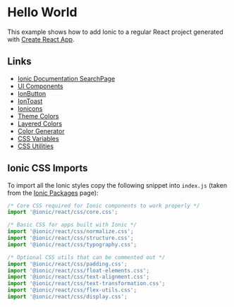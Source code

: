 # Hello World

This example shows how to add Ionic to a regular React project generated with [Create React App](https://create-react-app.dev).

## Links

 * [Ionic Documentation SearchPage](https://ionicframework.com/docs)
 * [UI Components](https://ionicframework.com/docs/components)
 * [IonButton](https://ionicframework.com/docs/api/button)
 * [IonToast](https://ionicframework.com/docs/api/toast)
 * [Ionicons](https://ionicons.com/)
 * [Theme Colors](https://ionicframework.com/docs/theming/basics#colors)
 * [Layered Colors](https://ionicframework.com/docs/theming/colors#layered-colors)
 * [Color Generator](https://ionicframework.com/docs/theming/color-generator)
 * [CSS Variables](https://ionicframework.com/docs/theming/css-variables)
 * [CSS Utilities](https://ionicframework.com/docs/layout/css-utilities)

## Ionic CSS Imports

To import all the Ionic styles copy the following snippet into `index.js` (taken from the [Ionic Packages](https://ionicframework.com/docs/installation/cdn#css) page):

```js
/* Core CSS required for Ionic components to work properly */
import '@ionic/react/css/core.css';

/* Basic CSS for apps built with Ionic */
import '@ionic/react/css/normalize.css';
import '@ionic/react/css/structure.css';
import '@ionic/react/css/typography.css';

/* Optional CSS utils that can be commented out */
import '@ionic/react/css/padding.css';
import '@ionic/react/css/float-elements.css';
import '@ionic/react/css/text-alignment.css';
import '@ionic/react/css/text-transformation.css';
import '@ionic/react/css/flex-utils.css';
import '@ionic/react/css/display.css';
```
